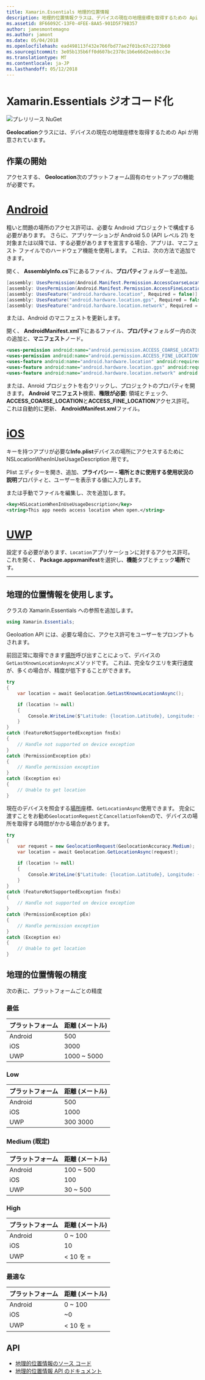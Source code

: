 ```yaml
---
title: Xamarin.Essentials 地理的位置情報
description: 地理的位置情報クラスは、デバイスの現在の地理座標を取得するための Api を提供します。
ms.assetid: 8F66092C-13F0-4FEE-8AA5-901D5F79B357
author: jamesmontemagno
ms.author: jamont
ms.date: 05/04/2018
ms.openlocfilehash: ead498113f432e766fbd77ae2f01bc67c2273b60
ms.sourcegitcommit: 3e05b135b6ff0d607bc2378c1b6e66d2eebbcc3e
ms.translationtype: MT
ms.contentlocale: ja-JP
ms.lasthandoff: 05/12/2018
---
```

# <a name="xamarinessentials-geocoding"></a>Xamarin.Essentials ジオコード化

![プレリリース NuGet](~/media/shared/pre-release.png)

**Geolocation**クラスには、デバイスの現在の地理座標を取得するための Api が用意されています。

## <a name="getting-started"></a>作業の開始

アクセスする、 **Geolocation**次のプラットフォーム固有のセットアップの機能が必要です。

# <a name="androidtabandroid"></a>[Android](#tab/android)

粗いと問題の場所のアクセス許可は、必要な Android プロジェクトで構成する必要があります。 さらに、アプリケーションが Android 5.0 (API レベル 21) を対象または以降では、する必要がありますを宣言する場合、アプリは、マニフェスト ファイルでのハードウェア機能を使用します。 これは、次の方法で追加できます。

開く、 **AssemblyInfo.cs**下にあるファイル、**プロパティ**フォルダーを追加。

```csharp
[assembly: UsesPermission(Android.Manifest.Permission.AccessCoarseLocation)]
[assembly: UsesPermission(Android.Manifest.Permission.AccessFineLocation)]
[assembly: UsesFeature("android.hardware.location", Required = false)]
[assembly: UsesFeature("android.hardware.location.gps", Required = false)]
[assembly: UsesFeature("android.hardware.location.network", Required = false)]
```

または、Android のマニフェストを更新します。

開く、 **AndroidManifest.xml**下にあるファイル、**プロパティ**フォルダー内の次の追加と、**マニフェスト**ノード。

```xml
<uses-permission android:name="android.permission.ACCESS_COARSE_LOCATION" />
<uses-permission android:name="android.permission.ACCESS_FINE_LOCATION" />
<uses-feature android:name="android.hardware.location" android:required="false" />
<uses-feature android:name="android.hardware.location.gps" android:required="false" />
<uses-feature android:name="android.hardware.location.network" android:required="false" />
```

または、Anroid プロジェクトを右クリックし、プロジェクトのプロパティを開きます。 **Android マニフェスト**検索、**権限が必要:** 領域とチェック、 **ACCESS_COARSE_LOCATION**と**ACCESS_FINE_LOCATION**アクセス許可。 これは自動的に更新、 **AndroidManifest.xml**ファイル。

# <a name="iostabios"></a>[iOS](#tab/ios)

キーを持つアプリが必要な**Info.plist**デバイスの場所にアクセスするために NSLocationWhenInUseUsageDescription 用です。

Plist エディターを開き、追加、**プライバシー - 場所ときに使用する使用状況の説明**プロパティと、ユーザーを表示する値に入力します。

または手動でファイルを編集し、次を追加します。

```xml
<key>NSLocationWhenInUseUsageDescription</key>
<string>This app needs access location when open.</string>
```

# <a name="uwptabuwp"></a>[UWP](#tab/uwp)

設定する必要があります、`Location`アプリケーションに対するアクセス許可。 これを開く、 **Package.appxmanifest**を選択し、**機能**タブとチェック**場所**です。

-----

## <a name="using-geolocation"></a>地理的位置情報を使用します。

クラスの Xamarin.Essentials への参照を追加します。

```csharp
using Xamarin.Essentials;
```

Geoloation API には、必要な場合に、アクセス許可をユーザーをプロンプトもされます。

前回正常に取得できます[場所](xref:Xamarin.Essentials.Location)呼び出すことによって、デバイスの`GetLastKnownLocationAsync`メソッドです。 これは、完全なクエリを実行速度が、多くの場合が、精度が低下することができます。

```csharp
try
{
    var location = await Geolocation.GetLastKnownLocationAsync();

    if (location != null)
    {
        Console.WriteLine($"Latitude: {location.Latitude}, Longitude: {location.Longitude}");
    }
}
catch (FeatureNotSupportedException fnsEx)
{
    // Handle not supported on device exception
}
catch (PermissionException pEx)
{
    // Handle permission exception
}
catch (Exception ex)
{
    // Unable to get location
}
```

現在のデバイスを照会する[場所](xref:Xamarin.Essentials.Location)座標、`GetLocationAsync`使用できます。 完全に渡すことをお勧め`GeolocationRequest`と`CancellationToken`ので、デバイスの場所を取得する時間がかかる場合があります。

```csharp
try
{
    var request = new GeolocationRequest(GeolocationAccuracy.Medium);
    var location = await Geolocation.GetLocationAsync(request);

    if (location != null)
    {
        Console.WriteLine($"Latitude: {location.Latitude}, Longitude: {location.Longitude}");
    }
}
catch (FeatureNotSupportedException fnsEx)
{
    // Handle not supported on device exception
}
catch (PermissionException pEx)
{
    // Handle permission exception
}
catch (Exception ex)
{
    // Unable to get location
}
```

## <a name="geolocation-accuracy"></a>地理的位置情報の精度

次の表に、プラットフォームごとの精度

### <a name="lowest"></a>最低

| プラットフォーム | 距離 (メートル) |
| --- | --- |
| Android | 500 |
| iOS | 3000 |
| UWP | 1000 ~ 5000 |

### <a name="low"></a>Low

| プラットフォーム | 距離 (メートル) |
| --- | --- |
| Android | 500 |
| iOS | 1000 |
| UWP | 300 3000 |

### <a name="medium-default"></a>Medium (既定)

| プラットフォーム | 距離 (メートル) |
| --- | --- |
| Android | 100 ~ 500 |
| iOS | 100 |
| UWP | 30 ~ 500 |

### <a name="high"></a>High

| プラットフォーム | 距離 (メートル) |
| --- | --- |
| Android | 0 ~ 100 |
| iOS | 10 |
| UWP | < 10 を = |

### <a name="best"></a>最適な

| プラットフォーム | 距離 (メートル) |
| --- | --- |
| Android | 0 ~ 100 |
| iOS | ~0 |
| UWP | < 10 を = |

## <a name="api"></a>API

- [地理的位置情報のソース コード](https://github.com/xamarin/Essentials/tree/master/Xamarin.Essentials/Geolocation)
- [地理的位置情報 API のドキュメント](xref:Xamarin.Essentials.Geolocation)
